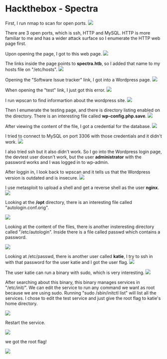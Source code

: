 # Hackthebox - Spectra

First, I run nmap to scan for open ports.
![](nmap.png)

There are 3 open ports, which is ssh, HTTP and MySQL. HTTP is more familiar to me and has a wider attack surface so I enumerate the HTTP web page first.

Upon opening the page, I got to this web page.
![](webpage.png)

The links inside the page points to **spectra.htb**, so I added that name to my hosts file on "/etc/hosts".
![](hosts.png)

Opening the "Software Issue tracker" link, I got into a Wordpress page.
![](wpsite.png)

When opening the "test" link, I just got this error.
![](dberror.png)

I run wpscan to find informartion about the wordpress site.
![](wpscan.png)

Then I enumerate the testing page, and there is directory listing enabled on the directory. There is an interesting file called **wp-config.php.save**.
![](directorylisting.png)

After viewing the content of the file, I got a credential for the database.
![](databasecreds.png)

I tried to connect to MySQL on port 3306 with those credentials and it didn't work.
![](mysqldeny.png)

I also tried ssh but it also didn't work. So I go into the Wordpress login page, the devtest user doesn't work, but the user **administrator** with the password works and I was logged in to wp-admin.

After loggin in, I look back to wpscan and it tells us that the Wordpress version is outdated and is insecure.
![](wpsiteoutdated.png)

I use metasploit to upload a shell and get a reverse shell as the user **nginx**.
![](metasploit.png)

Looking at the **/opt** directory, there is an interesting file called "autologin.conf.orig".

![](opt.png)

Looking at the content of the files, there is another insteresting directory called "/etc/autologin". Inside there is a file called passwd which contains a password.

![](autologin.png)

Looking at /etc/passwd, there is another user called **katie**, I try to ssh in with that password for the user katie and I got the user flag.
![](userflag.png)

The user katie can run a binary with sudo, which is very interesting.
![](sudo-l.png)

After searching about this binary, this binary manages services in "/etc/init/". We can edit the service to run any command we want as root because we are using sudo. Running "sudo /sbin/initctl list" will list all the services. I chose to edit the test service and just give the root flag to katie's home directory.

![](rootflag.png)

Restart the service.

![](servstart.png)

we got the root flag!

![](root.png)
